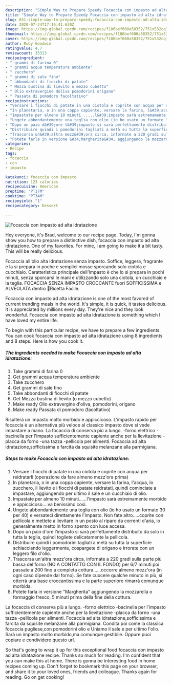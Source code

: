 ```yaml
---
description: "Simple Way to Prepare Speedy Focaccia con impasto ad alta idratazione"
title: "Simple Way to Prepare Speedy Focaccia con impasto ad alta idratazione"
slug: 651-simple-way-to-prepare-speedy-focaccia-con-impasto-ad-alta-idratazione
date: 2020-07-24T17:16:41.630Z
image: https://img-global.cpcdn.com/recipes/f186bef600a58352/751x532cq70/focaccia-con-impasto-ad-alta-idratazione-recipe-main-photo.jpg
thumbnail: https://img-global.cpcdn.com/recipes/f186bef600a58352/751x532cq70/focaccia-con-impasto-ad-alta-idratazione-recipe-main-photo.jpg
cover: https://img-global.cpcdn.com/recipes/f186bef600a58352/751x532cq70/focaccia-con-impasto-ad-alta-idratazione-recipe-main-photo.jpg
author: Ruby Goodwin
ratingvalue: 4.7
reviewcount: 35313
recipeingredient:
- " grammi di farina 0"
- " grammi acqua temperatura ambiente"
- " zucchero"
- " grammi di sale fino"
- " abbondanti di fiocchi di patate"
- " Mezza bustina di lievito o mezzo cubetto"
- " Olio extravergine doliva pomodorini origano"
- " Passata di pomodoro facoltativo"
recipeinstructions:
- "Versare i fiocchi di patate in una ciotola e coprite con acqua per reidratarli (operazione da fare almeno mezz&#39;ora prima)"
- "In planetaria, o in una coppa capiente, versare la farina, l&#39;acqua, lo zucchero, il lievito e i fiocchi di patate reidratati, quindi cominciate a impastare, aggiungendo per ultimo il sale e un cucchiaio di olio."
- "Impastate per almeno 10 minuti......l&#39;impasto sarà estremamente morbido e appiccicoso....va benissimo così."
- "Ungete abbondantemente una teglia con olio (io ho usato un formato 30 per 40) e versateci direttamente l&#39;impasto. Non fate altro.....coprite con pellicola e mettete a lievitare in un posto al riparo da correnti d&#39;aria, io generalmente metto in forno spento con luce accesa."
- "Dopo un paio d&#39;ore l&#39;impasto si sarà perfettamente distribuito da solo in tutta la teglia, quindi togliete delicatamente la pellicola."
- "Distribuire quindi i pomodorini tagliati a metà su tutta la superficie schiacciando leggermente, cospargete di origano e irrorate con un leggero filo d&#39;olio."
- "Trascorsa un&#39;altra mezz&#39;ora circa, infornate a 220 gradi sulla parte più bassa del forno (NO A CONTATTO CON IL FONDO) per 6/7 minuti poi passate a 200 fino a completa cottura......occorre almeno mezz&#39;ora (in ogni caso dipende dal forno). Se fate cuocere qualche minuto in più, si otterrà una base croccantissima e la parte superiore rimarrà comunque morbida."
- "Potete farla in versione &#34;Margherita&#34; aggiungendo la mozzarella o formaggio fresco, 5 minuti prima della fine della cottura."
categories:
- Recipe
tags:
- focaccia
- con
- impasto

katakunci: focaccia con impasto 
nutrition: 123 calories
recipecuisine: American
preptime: "PT17M"
cooktime: "PT34M"
recipeyield: "1"
recipecategory: Dessert

---
```



![Focaccia con impasto ad alta idratazione](https://img-global.cpcdn.com/recipes/f186bef600a58352/751x532cq70/focaccia-con-impasto-ad-alta-idratazione-recipe-main-photo.jpg)

Hey everyone, it's Brad, welcome to our recipe page. Today, I'm gonna show you how to prepare a distinctive dish, focaccia con impasto ad alta idratazione. One of my favorites. For mine, I am going to make it a bit tasty. This will be really delicious.

Focaccia all&#39;olio alta idratazione senza impasto. Soffice, leggera, fragrante e la si prepara in poche e semplici mosse sporcando solo ciotola e cucchiaio. Caratteristica principale dell&#39;impasto è che lo si prepara in pochi minuti, senza sporcarsi le mani e utilizzando solo una ciotola, un cucchiaio e la teglia. FOCACCIA SENZA IMPASTO CROCCANTE fuori SOFFICISSIMA e ALVEOLATA dentro 🍕Ricetta Facile.

Focaccia con impasto ad alta idratazione is one of the most favored of current trending meals in the world. It's simple, it is quick, it tastes delicious. It is appreciated by millions every day. They're nice and they look wonderful. Focaccia con impasto ad alta idratazione is something which I have loved my entire life.


To begin with this particular recipe, we have to prepare a few ingredients. You can cook focaccia con impasto ad alta idratazione using 8 ingredients and 8 steps. Here is how you cook it.

<!--inarticleads1-->

##### The ingredients needed to make Focaccia con impasto ad alta idratazione:

1. Take  grammi di farina 0
1. Get  grammi acqua temperatura ambiente
1. Take  zucchero
1. Get  grammi di sale fino
1. Take  abbondanti di fiocchi di patate
1. Get  Mezza bustina di lievito (o mezzo cubetto)
1. Make ready  Olio extravergine d&#39;oliva, pomodorini, origano
1. Make ready  Passata di pomodoro (facoltativo)


Risulterà un impasto molto morbido e appiccicoso. L&#39;impasto rapido per focaccia è un alternativa più veloce al classico impasto dove si vede impastare a mano. La focaccia di conserva più a lungo. -forno elettrico -bacinella per l&#39;impasto sufficientemente capiente anche per la lievitazione -placca da forno -una tazza -pellicola per alimenti. Focaccia ad alta idratazione,sofficissima e farcita da squisite melanzane alla parmigiana. 

<!--inarticleads2-->

##### Steps to make Focaccia con impasto ad alta idratazione:

1. Versare i fiocchi di patate in una ciotola e coprite con acqua per reidratarli (operazione da fare almeno mezz&#39;ora prima)
1. In planetaria, o in una coppa capiente, versare la farina, l&#39;acqua, lo zucchero, il lievito e i fiocchi di patate reidratati, quindi cominciate a impastare, aggiungendo per ultimo il sale e un cucchiaio di olio.
1. Impastate per almeno 10 minuti......l&#39;impasto sarà estremamente morbido e appiccicoso....va benissimo così.
1. Ungete abbondantemente una teglia con olio (io ho usato un formato 30 per 40) e versateci direttamente l&#39;impasto. Non fate altro.....coprite con pellicola e mettete a lievitare in un posto al riparo da correnti d&#39;aria, io generalmente metto in forno spento con luce accesa.
1. Dopo un paio d&#39;ore l&#39;impasto si sarà perfettamente distribuito da solo in tutta la teglia, quindi togliete delicatamente la pellicola.
1. Distribuire quindi i pomodorini tagliati a metà su tutta la superficie schiacciando leggermente, cospargete di origano e irrorate con un leggero filo d&#39;olio.
1. Trascorsa un&#39;altra mezz&#39;ora circa, infornate a 220 gradi sulla parte più bassa del forno (NO A CONTATTO CON IL FONDO) per 6/7 minuti poi passate a 200 fino a completa cottura......occorre almeno mezz&#39;ora (in ogni caso dipende dal forno). Se fate cuocere qualche minuto in più, si otterrà una base croccantissima e la parte superiore rimarrà comunque morbida.
1. Potete farla in versione &#34;Margherita&#34; aggiungendo la mozzarella o formaggio fresco, 5 minuti prima della fine della cottura.


La focaccia di conserva più a lungo. -forno elettrico -bacinella per l&#39;impasto sufficientemente capiente anche per la lievitazione -placca da forno -una tazza -pellicola per alimenti. Focaccia ad alta idratazione,sofficissima e farcita da squisite melanzane alla parmigiana. Condita poi come la classica focaccia pugliese,con pomodorini olio e Uniamo il sale e per ultimo l&#39;olio. Sarà un impasto molto morbido,ma comunque gestibile. Oppure puoi copiare e condividere questo url. 

So that's going to wrap it up for this exceptional food focaccia con impasto ad alta idratazione recipe. Thanks so much for reading. I'm confident that you can make this at home. There is gonna be interesting food in home recipes coming up. Don't forget to bookmark this page on your browser, and share it to your loved ones, friends and colleague. Thanks again for reading. Go on get cooking!
